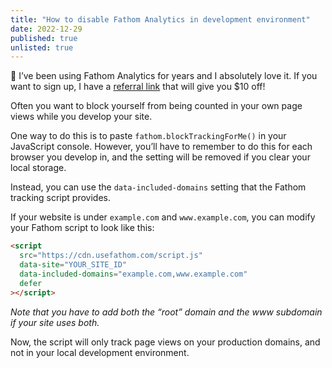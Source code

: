 ```yaml
---
title: "How to disable Fathom Analytics in development environment"
date: 2022-12-29
published: true
unlisted: true
---
```


👋 I’ve been using Fathom Analytics for years and I absolutely love it. If you want to sign up, I have a [referral link](https://usefathom.com/ref/TUIPJE) that will give you $10 off!

Often you want to block yourself from being counted in your own page views while you develop your site.

One way to do this is to paste `fathom.blockTrackingForMe()` in your JavaScript console. However, you’ll have to remember to do this for each browser you develop in, and the setting will be removed if you clear your local storage.

Instead, you can use the `data-included-domains` setting that the Fathom tracking script provides.

If your website is under `example.com` and `www.example.com`, you can modify your Fathom script to look like this:

```html
<script
  src="https://cdn.usefathom.com/script.js"
  data-site="YOUR_SITE_ID"
  data-included-domains="example.com,www.example.com"
  defer
></script>
```

_Note that you have to add both the “root” domain and the www subdomain if your site uses both._

Now, the script will only track page views on your production domains, and not in your local development environment.
